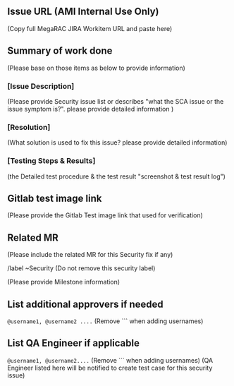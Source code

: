 ## Issue URL (AMI Internal Use Only)
(Copy full MegaRAC JIRA Workitem URL and paste here)

## Summary of work done
(Please base on those items as below to provide information)

### [Issue Description] 
(Please provide Security issue list or describes "what the SCA issue or the issue symptom is?". please provide detailed information )

### [Resolution]
(What solution is used to fix this issue? please provide detailed information)

### [Testing Steps & Results]
(the Detailed test procedure & the test result "screenshot & test result log")

## Gitlab test image link
(Please provide the Gitlab Test image link that used for verification)

## Related MR
(Please include the related MR for this Security fix if any)

/label ~Security
(Do not remove this security label)

(Please provide Milestone information)

## List additional approvers if needed
```@username1, @username2 ....``` (Remove ``` when adding usernames)

## List QA Engineer if applicable 
```@username1, @username2....``` (Remove ``` when adding usernames)
(QA Engineer listed here will be notified to create test case for this security issue)


